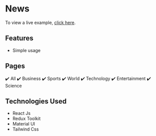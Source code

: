 # News

To view a live example, [click here](https://thehasanovv-ml-front-end-interns-news.vercel.app/).

## Features
* Simple usage

## Pages
✔️ All ✔️ Business ✔️ Sports ✔️ World ✔️ Technology ✔️ Entertainment ✔️ Science

## Technologies Used
* React Js
* Redux Toolkit
* Material UI
* Tailwind Css
